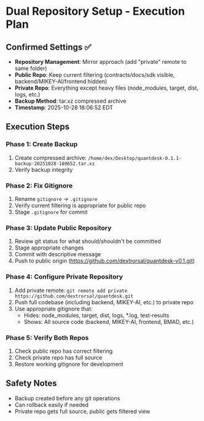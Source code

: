 # Dual Repository Setup - Execution Plan

## Confirmed Settings ✅
- **Repository Management**: Mirror approach (add "private" remote to same folder)
- **Public Repo**: Keep current filtering (contracts/docs/sdk visible, backend/MIKEY-AI/frontend hidden)
- **Private Repo**: Everything except heavy files (node_modules, target, dist, logs, etc.)
- **Backup Method**: tar.xz compressed archive
- **Timestamp**: 2025-10-28 18:06:52 EDT

## Execution Steps

### Phase 1: Create Backup
1. Create compressed archive: `/home/dex/Desktop/quantdesk-0.1.1-backup-20251028-180652.tar.xz`
2. Verify backup integrity

### Phase 2: Fix Gitignore
1. Rename `gitignore` → `.gitignore`
2. Verify current filtering is appropriate for public repo
3. Stage `.gitignore` for commit

### Phase 3: Update Public Repository
1. Review git status for what should/shouldn't be committed
2. Stage appropriate changes
3. Commit with descriptive message
4. Push to public origin (https://github.com/dextrorsal/quantdesk-v0.1.git)

### Phase 4: Configure Private Repository
1. Add private remote: `git remote add private https://github.com/dextrorsal/quantdesk.git`
2. Push full codebase (including backend, MIKEY-AI, etc.) to private repo
3. Use appropriate gitignore that:
   - Hides: node_modules, target, dist, logs, *.log, test-results
   - Shows: All source code (backend, MIKEY-AI, frontend, BMAD, etc.)

### Phase 5: Verify Both Repos
1. Check public repo has correct filtering
2. Check private repo has full source
3. Restore working gitignore for development

## Safety Notes
- Backup created before any git operations
- Can rollback easily if needed
- Private repo gets full source, public gets filtered view

